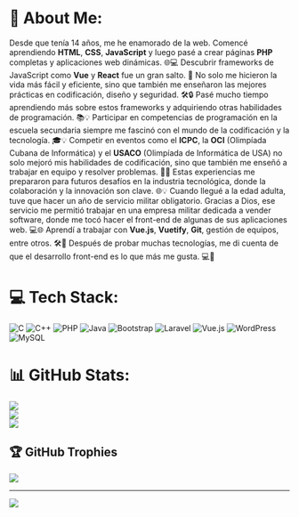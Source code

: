 # 💫 About Me:
Desde que tenía 14 años, me he enamorado de la web. Comencé aprendiendo **HTML**, **CSS**, **JavaScript** y luego pasé a crear páginas **PHP** completas y aplicaciones web dinámicas. 🌐💻
Descubrir frameworks de JavaScript como **Vue** y **React** fue un gran salto. 🚀 No solo me hicieron la vida más fácil y eficiente, sino que también me enseñaron las mejores prácticas en codificación, diseño y seguridad. 🛠️🔒
Pasé mucho tiempo aprendiendo más sobre estos frameworks y adquiriendo otras habilidades de programación. 📚💡
Participar en competencias de programación en la escuela secundaria siempre me fascinó con el mundo de la codificación y la tecnología. 🎓💡
Competir en eventos como el **ICPC**, la **OCI** (Olimpíada Cubana de Informática) y el **USACO** (Olimpíada de Informática de USA) no solo mejoró mis habilidades de codificación, sino que también me enseñó a trabajar en equipo y resolver problemas. 🤝🧩
Estas experiencias me prepararon para futuros desafíos en la industria tecnológica, donde la colaboración y la innovación son clave. 🌐💡
Cuando llegué a la edad adulta, tuve que hacer un año de servicio militar obligatorio. Gracias a Dios, ese servicio me permitió trabajar en una empresa militar dedicada a vender software, donde me tocó hacer el front-end de algunas de sus aplicaciones web. 💻🌐
Aprendí a trabajar con **Vue.js**, **Vuetify**, **Git**, gestión de equipos, entre otros. 🛠️👥
Después de probar muchas tecnologías, me di cuenta de que el desarrollo front-end es lo que más me gusta. 💻🚀


# 💻 Tech Stack:
![C](https://img.shields.io/badge/c-%2300599C.svg?style=for-the-badge&logo=c&logoColor=white) ![C++](https://img.shields.io/badge/c++-%2300599C.svg?style=for-the-badge&logo=c%2B%2B&logoColor=white) ![PHP](https://img.shields.io/badge/php-%23777BB4.svg?style=for-the-badge&logo=php&logoColor=white) ![Java](https://img.shields.io/badge/java-%23ED8B00.svg?style=for-the-badge&logo=openjdk&logoColor=white) ![Bootstrap](https://img.shields.io/badge/bootstrap-%238511FA.svg?style=for-the-badge&logo=bootstrap&logoColor=white) ![Laravel](https://img.shields.io/badge/laravel-%23FF2D20.svg?style=for-the-badge&logo=laravel&logoColor=white) ![Vue.js](https://img.shields.io/badge/vue.js-%2335495e.svg?style=for-the-badge&logo=vuedotjs&logoColor=%234FC08D) ![WordPress](https://img.shields.io/badge/WordPress-%23117AC9.svg?style=for-the-badge&logo=WordPress&logoColor=white) ![MySQL](https://img.shields.io/badge/mysql-%2300000f.svg?style=for-the-badge&logo=mysql&logoColor=white)
# 📊 GitHub Stats:
![](https://github-readme-stats.vercel.app/api?username=elMauro2003&theme=tokyonight&hide_border=false&include_all_commits=false&count_private=false)<br/>
![](https://github-readme-streak-stats.herokuapp.com/?user=elMauro2003&theme=tokyonight&hide_border=false)<br/>
![](https://github-readme-stats.vercel.app/api/top-langs/?username=elMauro2003&theme=tokyonight&hide_border=false&include_all_commits=false&count_private=false&layout=compact)

## 🏆 GitHub Trophies
![](https://github-profile-trophy.vercel.app/?username=elMauro2003&theme=nord&no-frame=false&no-bg=true&margin-w=4)

---
[![](https://visitcount.itsvg.in/api?id=elMauro2003&icon=0&color=0)](https://visitcount.itsvg.in)

<!-- Proudly created with GPRM ( https://gprm.itsvg.in ) -->

<!--
**freddysae0/freddysae0** is a ✨ _special_ ✨ repository because its `README.md` (this file) appears on your GitHub profile.

Here are some ideas to get you started:

- 🔭 I’m currently working on ...
- 🌱 I’m currently learning ...
- 👯 I’m looking to collaborate on ...
- 🤔 I’m looking for help with ...
- 💬 Ask me about ...
- 📫 How to reach me: ...
- 😄 Pronouns: ...
- ⚡ Fun fact: ...
-->
